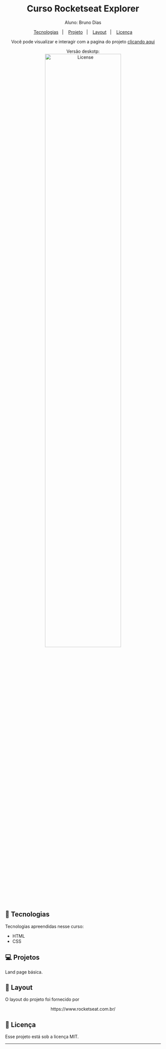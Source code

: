 <h1 align="center"> Curso Rocketseat Explorer</h1>

<p align="center">
Aluno: Bruno Dias<br>
</p>

<p align="center">
  <a href="#-tecnologias">Tecnologias</a>&nbsp;&nbsp;&nbsp;|&nbsp;&nbsp;&nbsp;
  <a href="#-projeto">Projeto</a>&nbsp;&nbsp;&nbsp;|&nbsp;&nbsp;&nbsp;
  <a href="#-layout">Layout</a>&nbsp;&nbsp;&nbsp;|&nbsp;&nbsp;&nbsp;
  <a href="#memo-licença">Licença</a>
</p>

<p align="center">
Você pode visualizar e interagir com a pagina do projeto <a href="" target="_blank">clicando aqui </a>
</p>

<p align="center">
  Versão deskotp:<br>
  <img alt="License" src="https://thumbs2.imgbox.com/ca/d9/oP07OmZa_t.png" width="70%" display="flex" gap="5px" ><br>
</p>

## 🚀 Tecnologias

Tecnologias apreendidas nesse curso:

- HTML
- CSS

## 💻 Projetos

Land page básica.

## 🔖 Layout

O layout do projeto foi fornecido por
<p align="center">
https://www.rocketseat.com.br/
</p>

## :memo: Licença

Esse projeto está sob a licença MIT.

---

